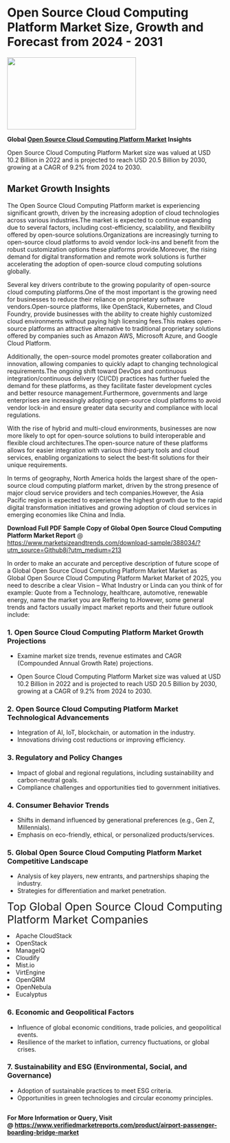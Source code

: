 <H1>Open Source Cloud Computing Platform Market Size, Growth and Forecast from 2024 - 2031</H1><img class="aligncenter size-medium wp-image-584254" src="https://thirdeyenews.in/wp-content/uploads/2024/09/Global-Market-Research-300x168.jpeg" alt="" width="300" height="168" /><p><strong>Global&nbsp;<a href="https://www.marketsizeandtrends.com/download-sample/388034/?utm_source=Github8j?utm_medium=213">Open Source Cloud Computing Platform Market</a> Insights</strong></p><p>Open Source Cloud Computing Platform Market size was valued at USD 10.2 Billion in 2022 and is projected to reach USD 20.5 Billion by 2030, growing at a CAGR of 9.2% from 2024 to 2030.</p><p><h2>Market Growth Insights</h2> <p>The Open Source Cloud Computing Platform market is experiencing significant growth, driven by the increasing adoption of cloud technologies across various industries.The market is expected to continue expanding due to several factors, including cost-efficiency, scalability, and flexibility offered by open-source solutions.Organizations are increasingly turning to open-source cloud platforms to avoid vendor lock-ins and benefit from the robust customization options these platforms provide.Moreover, the rising demand for digital transformation and remote work solutions is further accelerating the adoption of open-source cloud computing solutions globally.</p> <p>Several key drivers contribute to the growing popularity of open-source cloud computing platforms.One of the most important is the growing need for businesses to reduce their reliance on proprietary software vendors.Open-source platforms, like OpenStack, Kubernetes, and Cloud Foundry, provide businesses with the ability to create highly customized cloud environments without paying high licensing fees.This makes open-source platforms an attractive alternative to traditional proprietary solutions offered by companies such as Amazon AWS, Microsoft Azure, and Google Cloud Platform.</p> <p>Additionally, the open-source model promotes greater collaboration and innovation, allowing companies to quickly adapt to changing technological requirements.The ongoing shift toward DevOps and continuous integration/continuous delivery (CI/CD) practices has further fueled the demand for these platforms, as they facilitate faster development cycles and better resource management.Furthermore, governments and large enterprises are increasingly adopting open-source cloud platforms to avoid vendor lock-in and ensure greater data security and compliance with local regulations.</p> <p>With the rise of hybrid and multi-cloud environments, businesses are now more likely to opt for open-source solutions to build interoperable and flexible cloud architectures.The open-source nature of these platforms allows for easier integration with various third-party tools and cloud services, enabling organizations to select the best-fit solutions for their unique requirements.</p> <p>In terms of geography, North America holds the largest share of the open-source cloud computing platform market, driven by the strong presence of major cloud service providers and tech companies.However, the Asia Pacific region is expected to experience the highest growth due to the rapid digital transformation initiatives and growing adoption of cloud services in emerging economies like China and India.</p> <p><span class=""><strong>Download Full PDF Sample Copy of Global Open Source Cloud Computing Platform Market Report</strong> @ <a href="https://www.marketsizeandtrends.com/download-sample/388034/?utm_source=Github8j?utm_medium=213" target="_blank">https://www.marketsizeandtrends.com/download-sample/388034/?utm_source=Github8j?utm_medium=213</a></span></p><p>In order to make an accurate and perceptive description of future scope of a Global&nbsp;Open Source Cloud Computing Platform Market Market as Global&nbsp;Open Source Cloud Computing Platform Market Market of 2025, you need to describe a clear Vision &ndash; What Industry or Linda can you think of for example: Quote from a Technology, healthcare, automotive, renewable energy, name the market you are Reffering to.However, some general trends and factors usually impact market reports and their future outlook include:</p><h3>1.&nbsp;<strong>Open Source Cloud Computing Platform Market Growth Projections</strong></h3><ul><li>Examine market size trends, revenue estimates and CAGR (Compounded Annual Growth Rate) projections.</li><li><p>Open Source Cloud Computing Platform Market size was valued at USD 10.2 Billion in 2022 and is projected to reach USD 20.5 Billion by 2030, growing at a CAGR of 9.2% from 2024 to 2030.</p></li></ul><h3>2.&nbsp;<strong>Open Source Cloud Computing Platform Market Technological Advancements</strong></h3><ul><li>Integration of AI, IoT, blockchain, or automation in the industry.</li><li>Innovations driving cost reductions or improving efficiency.</li></ul><h3>3.&nbsp;<strong>Regulatory and Policy Changes</strong></h3><ul><li>Impact of global and regional regulations, including sustainability and carbon-neutral goals.</li><li>Compliance challenges and opportunities tied to government initiatives.</li></ul><h3>4.&nbsp;<strong>Consumer Behavior Trends</strong></h3><ul><li>Shifts in demand influenced by generational preferences (e.g., Gen Z, Millennials).</li><li>Emphasis on eco-friendly, ethical, or personalized products/services.</li></ul><h3>5.&nbsp;<strong>Global Open Source Cloud Computing Platform Market Competitive Landscape</strong></h3><ul><li>Analysis of key players, new entrants, and partnerships shaping the industry.</li><li>Strategies for differentiation and market penetration.</li></ul><p data-pm-slice="1 1 []"><span style="color: inherit; font-family: inherit; font-size: 25px;">Top Global Open Source Cloud Computing Platform Market Companies</span></p><div class="" data-test-id=""><p><li>Apache CloudStack</li><li> OpenStack</li><li> ManageIQ</li><li> Cloudify</li><li> Mist.io</li><li> VirtEngine</li><li> OpenQRM</li><li> OpenNebula</li><li> Eucalyptus</li></p></div><h3>6.&nbsp;<strong>Economic and Geopolitical Factors</strong></h3><ul><li>Influence of global economic conditions, trade policies, and geopolitical events.</li><li>Resilience of the market to inflation, currency fluctuations, or global crises.</li></ul><h3>7.&nbsp;<strong>Sustainability and ESG (Environmental, Social, and Governance)</strong></h3><ul><li>Adoption of sustainable practices to meet ESG criteria.</li><li>Opportunities in green technologies and circular economy principles.</li></ul><h2><strong style="font-size: 14px;">For More Information or Query, Visit @&nbsp;</strong><a style="background-color: #ffffff; font-size: 14px;" href="https://www.marketsizeandtrends.com/report/open-source-cloud-computing-platform-market/" target="_blank">https://www.verifiedmarketreports.com/product/airport-passenger-boarding-bridge-market</a></h2>